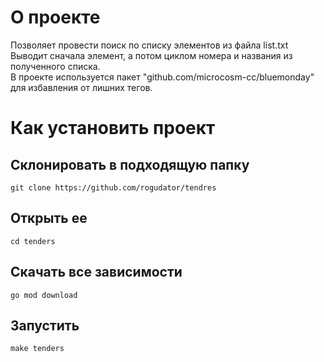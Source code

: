# О проекте
Позволяет провести поиск по списку элементов из файла list.txt  
Выводит сначала элемент, а потом циклом номера и названия из полученного списка.  
В проекте используется пакет "github.com/microcosm-cc/bluemonday" для избавления от лишних тегов.  

# Как установить проект
## Склонировать в подходящую папку
```
git clone https://github.com/rogudator/tendres
```
## Открыть ее
```
cd tenders
```
## Скачать все зависимости
```
go mod download
```
## Запустить
```
make tenders
```